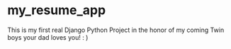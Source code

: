 # my_resume_app
This is my first real Django Python Project in the honor of my coming Twin boys your dad loves you! : )
